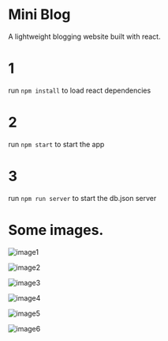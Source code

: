 # Mini Blog
A lightweight blogging website built with react. 

# 1
run `npm install` to load react dependencies

# 2 
run `npm start` to start the app

# 3
run `npm run server` to start the db.json server

# Some images.
![image1](https://ibb.co/jyb3PBV)

![image2](https://ibb.co/93gq7Jw)

![image3](https://ibb.co/0y8qC2D)

![image4](https://ibb.co/31zwBFX)

![image5](https://ibb.co/5FtXPdT)

![image6](https://ibb.co/s1kvQMM)